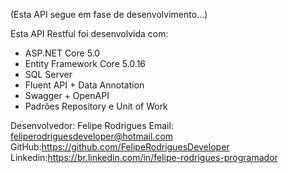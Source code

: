 (Esta API segue em fase de desenvolvimento...)

Esta API Restful foi desenvolvida com:

- ASP.NET Core 5.0
- Entity Framework Core 5.0.16
- SQL Server 
- Fluent API + Data Annotation 
- Swagger + OpenAPI
- Padrões Repository e Unit of Work

Desenvolvedor: Felipe Rodrigues
Email: feliperodriguesdeveloper@hotmail.com
GitHub:https://github.com/FelipeRodriguesDeveloper
Linkedin:https://br.linkedin.com/in/felipe-rodrigues-programador
